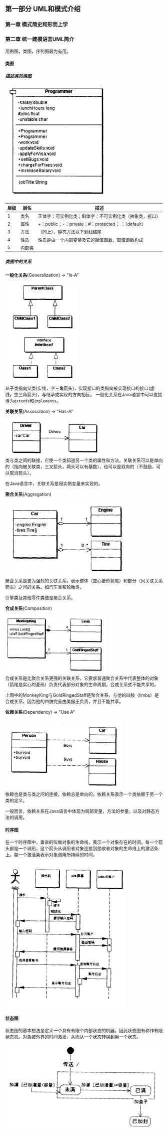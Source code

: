 ## 第一部分 UML和模式介绍

### 第一章 模式简史和形而上学



### 第二章 统一建模语言UML简介

用例图，类图，序列图最为有用。



#### 类图

##### 描述类的类图

![类图](img/类图.png)  

| 层级   | 层名   | 描述                                       |
| ---- | ---- | ---------------------------------------- |
| 1    | 类名   | 正体字：可实例化类；斜体字：不可实例化类（抽象类，接口）             |
| 2    | 属性   | +：public；-：private；#：protected； ：（default） |
| 3    | 方法   | （同上），静态方法以下划线结尾                          |
| 4    | 性质   | 性质是由一个内部变量及它的赋值函数，取值函数构成                 |
| 5    | 内部类  |                                          |



##### 类图中的关系

**一般化关系**(Generalization) -> "Is-A"

![一般化关系](img/一般化关系.png)  
从子类指向父类(实线，空三角箭头)，实现接口的类指向被实现接口的接口(虚线，空三角箭头)，与继承或实现的方向相反。
一般化关系在Java语言中可以直接译为`extends`和`implements`。



**关联关系**(Association) -> "Has-A"

![关联关系](img/关联关系.png)  
类与类之间的联接，它使一个类知道另一个类的属性和方法。关联关系可以是单向的（指向被关联类，三叉箭头，两头可以有基数），也可以是双向的（不鼓励，可以取消箭头）。

在Java语言中，关联关系是用实例变量来实现的。



**聚合关系**(Aggregation)

![聚合关系](img/聚合关系.png)  
聚合关系是更为强烈的关联关系，表示整体（空心菱形箭尾）和部分（同关联关系箭头）之间的关系。如汽车类和轮胎类，

引擎类及其他零件类便是聚合关系。



**合成关系**(Composition)

![合成关系](img/合成关系.png)  
合成关系是比聚合关系更强的关联关系，它要求普通聚合关系中代表整体的对象（箭尾是实心的菱形）负责代表部分对象的生命周期，合成关系式不能共享的。

上图中的MonkeyKing与GoldRingedStaff是聚合关系，与他的四肢（limbs）是合成关系，因为他的四肢完全由美猴王负责，并且不能共享。



**依赖关系**(Dependency) -> "Use A"

![依赖关系](img/依赖关系.png)  
依赖也是类与类之间的连接，依赖总是单向的。依赖关系表示一个类依赖于另一个类的定义。

一般而言，依赖关系在Java语言中体现为局部变量，方法的参量，以及对静态方法的调用。



#### 时序图

在一个时序图中，垂直的叫做对象的生命线，表示一个对象存在的时间。每一个箭头都是一个调用，这个箭头从调用者对象连接到接收者对象的生命线上的激活条上。每一个激活条表示对象调用所持续的时间。

![时序图](img/时序图.png)

#### 状态图

状态图的基本想法是定义一个具有有限个内部状态的机器，因此状态图有称作有限状态机。对象被外界的时间激发，从而从一个状态转换到另一个状态。

![状态图](img/状态图.png)
